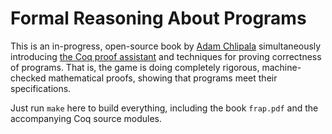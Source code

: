 # Formal Reasoning About Programs

This is an in-progress, open-source book by [Adam Chlipala](http://adam.chlipala.net/) simultaneously introducing [the Coq proof assistant](http://coq.inria.fr/) and techniques for proving correctness of programs.  That is, the game is doing completely rigorous, machine-checked mathematical proofs, showing that programs meet their specifications.

Just run `make` here to build everything, including the book `frap.pdf` and the accompanying Coq source modules.
